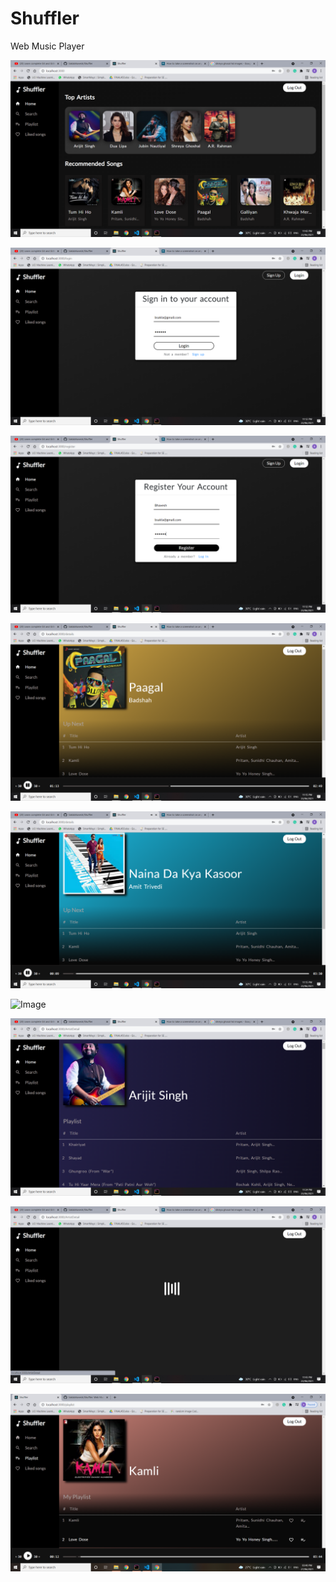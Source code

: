 # Shuffler
Web Music Player

![Image ](https://github.com/Saklabhavesh/Shuffler/blob/master/Client/public/Screenshots/home.png)

![Image ](https://github.com/Saklabhavesh/Shuffler/blob/master/Client/public/Screenshots/login.png)

![Image ](https://github.com/Saklabhavesh/Shuffler/blob/master/Client/public/Screenshots/register.png)

![Image ](https://github.com/Saklabhavesh/Shuffler/blob/master/Client/public/Screenshots/song1.png)

![Image ](https://github.com/Saklabhavesh/Shuffler/blob/master/Client/public/Screenshots/song2.png)

![Image ](https://github.com/Saklabhavesh/Shuffler/blob/master/Client/public/Screenshots/son3.png)

![Image ](https://github.com/Saklabhavesh/Shuffler/blob/master/Client/public/Screenshots/arijit.png)

![Image ](https://github.com/Saklabhavesh/Shuffler/blob/master/Client/public/Screenshots/loader.png)

![Image ](https://github.com/Saklabhavesh/Shuffler/blob/master/Client/public/Screenshots/Screenshot%20(33).png)
